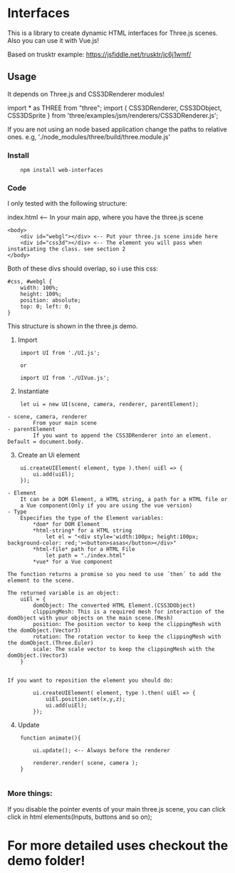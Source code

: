# Interfaces

This is a library to create dynamic HTML interfaces for Three.js scenes. Also you can use it with Vue.js!

Based on trusktr example: https://jsfiddle.net/trusktr/jc6j1wmf/

## Usage

It depends on Three.js and CSS3DRenderer modules!

import * as THREE from "three";
import { CSS3DRenderer, CSS3DObject, CSS3DSprite } from 'three/examples/jsm/renderers/CSS3DRenderer.js';

If you are not using an node based application change the paths to relative ones. e.g, './node_modules/three/build/three.module.js'

### Install 

```
    npm install web-interfaces
```

### Code

I only tested with the following structure:

index.html <-- In your main app, where you have the three.js scene

    <body>
        <div id="webgl"></div> <-- Put your three.js scene inside here
        <div id="css3d"></div> <-- The element you will pass when instatiating the class. see section 2
    </body>

Both of these divs should overlap, so i use this css:

    #css, #webgl {
        width: 100%;
        height: 100%;
        position: absolute;
        top: 0; left: 0;
    }

This structure is shown in the three.js demo.

1. Import

```
    import UI from './UI.js';

    or

    import UI from './UIVue.js';
```

2. Instantiate

```
    let ui = new UI(scene, camera, renderer, parentElement);   
```
    - scene, camera, renderer 
            From your main scene
    - parentElement
            If you want to append the CSS3DRenderer into an element. Default = document.body.

3. Create an Ui element

```
    ui.createUIElement( element, type ).then( uiEl => {
        ui.add(uiEl);
    });
```
    - Element 
        It can be a DOM Element, a HTML string, a path for a HTML file or 
        a Vue component(Only if you are using the vue version)
    - Type
        Especifies the type of the Element variables:
            *dom* for DOM Element
            *html-string* for a HTML string
                let el = "<div style='width:100px; height:100px; background-color: red;'><button>sasas</button></div>"
            *html-file* path for a HTML File
                let path = "./index.html"
            *vue* for a Vue component
    
    The function returns a promise so you need to use ´then´ to add the element to the scene.

    The returned variable is an object:
        uiEl = {
            domObject: The converted HTML Element.(CSS3DObject)
            clippingMesh: This is a required mesh for interaction of the domObject with your objects on the main scene.(Mesh)
            position: The position vector to keep the clippingMesh with the domObject.(Vector3)
            rotation: The rotation vector to keep the clippingMesh with the domObject.(Three.Euler)
            scale: The scale vector to keep the clippingMesh with the domObject.(Vector3)
        }


    If you want to reposition the element you should do:
```
        ui.createUIElement( element, type ).then( uiEl => {
            uiEl.position.set(x,y,z);
            ui.add(uiEl);
        });
```
4. Update

```
    function animate(){

        ui.update(); <-- Always before the renderer

        renderer.render( scene, camera );
    }
    
```

### More things:

If you disable the pointer events of your main three.js scene, you can click click in html elements(Inputs, buttons and so on);

# For more detailed uses checkout the demo folder!
 
